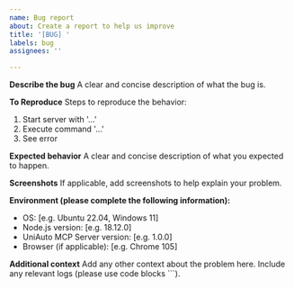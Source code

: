 ```yaml
---
name: Bug report
about: Create a report to help us improve
title: '[BUG] '
labels: bug
assignees: ''

---
```


**Describe the bug**
A clear and concise description of what the bug is.

**To Reproduce**
Steps to reproduce the behavior:
1. Start server with '...'
2. Execute command '...'
3. See error

**Expected behavior**
A clear and concise description of what you expected to happen.

**Screenshots**
If applicable, add screenshots to help explain your problem.

**Environment (please complete the following information):**
 - OS: [e.g. Ubuntu 22.04, Windows 11]
 - Node.js version: [e.g. 18.12.0]
 - UniAuto MCP Server version: [e.g. 1.0.0]
 - Browser (if applicable): [e.g. Chrome 105]

**Additional context**
Add any other context about the problem here. Include any relevant logs (please use code blocks ```).